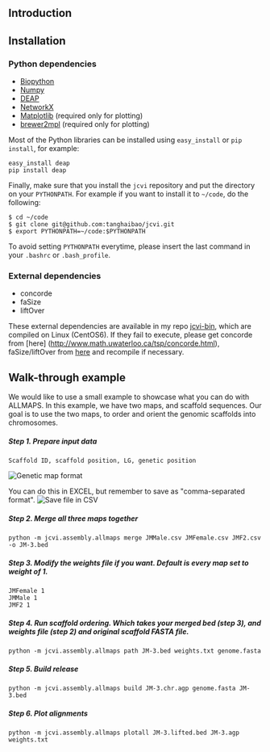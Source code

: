 ## Introduction

## Installation
### Python dependencies
* [Biopython](http://biopython.org/)
* [Numpy](numpy.org)
* [DEAP](https://code.google.com/p/deap/)
* [NetworkX](https://networkx.github.io/)
* [Matplotlib](matplotlib.org) (required only for plotting)
* [brewer2mpl](https://github.com/jiffyclub/brewer2mpl) (required only for plotting)

Most of the Python libraries can be installed using `easy_install` or `pip install`, for example:
```
easy_install deap
pip install deap
```

Finally, make sure that you install the `jcvi` repository and put the directory on your `PYTHONPATH`. For example if you want to install it to `~/code`, do the following:
```
$ cd ~/code
$ git clone git@github.com:tanghaibao/jcvi.git
$ export PYTHONPATH=~/code:$PYTHONPATH
```
To avoid setting `PYTHONPATH` everytime, please insert the last command in your `.bashrc` or `.bash_profile`.

### External dependencies
* concorde
* faSize
* liftOver

These external dependencies are available in my repo [jcvi-bin](https://github.com/tanghaibao/jcvi-bin), which are compiled on Linux (CentOS6). If they fail to execute, please get concorde from [here] (http://www.math.uwaterloo.ca/tsp/concorde.html), faSize/liftOver from [here](http://hgdownload.cse.ucsc.edu/admin/jksrc.zip) and recompile if necessary. 

## Walk-through example
We would like to use a small example to showcase what you can do with ALLMAPS. In this example, we have two maps, and scaffold sequences. Our goal is to use the two maps, to order and orient the genomic scaffolds into chromosomes.

##### Step 1. Prepare input data
```
Scaffold ID, scaffold position, LG, genetic position
```
![Genetic map format](https://dl.dropboxusercontent.com/u/15937715/Data/ALLMAPS-testdata/Map-format.png)

You can do this in EXCEL, but remember to save as "comma-separated format".
![Save file in CSV](https://dl.dropboxusercontent.com/u/15937715/Data/ALLMAPS-testdata/CSV-saving.png)

##### Step 2. Merge all three maps together
```
python -m jcvi.assembly.allmaps merge JMMale.csv JMFemale.csv JMF2.csv -o JM-3.bed
```

##### Step 3. Modify the weights file if you want. Default is every map set to weight of 1.
```
JMFemale 1
JMMale 1
JMF2 1
```

##### Step 4. Run scaffold ordering. Which takes your merged bed (step 3), and weights file (step 2) and original scaffold FASTA file.
```
python -m jcvi.assembly.allmaps path JM-3.bed weights.txt genome.fasta
```

##### Step 5. Build release
```
python -m jcvi.assembly.allmaps build JM-3.chr.agp genome.fasta JM-3.bed
```

##### Step 6. Plot alignments
```
python -m jcvi.assembly.allmaps plotall JM-3.lifted.bed JM-3.agp weights.txt
```


